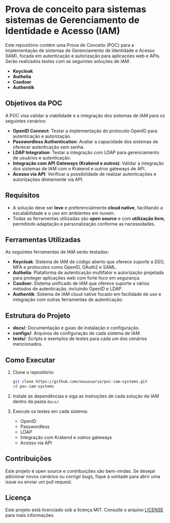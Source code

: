 # Prova de conceito para sistemas sistemas de Gerenciamento de Identidade e Acesso (IAM)

Este repositório contém uma Prova de Conceito (POC) para a implementação de sistemas de Gerenciamento de Identidade e Acesso (IAM), focada em autenticação e autorização para aplicações web e APIs. Serão realizados testes com as seguintes soluções de IAM:

- **Keycloak**
- **Authelia**
- **Casdoor**
- **Authentik**

## Objetivos da POC

A POC visa validar a viabilidade e a integração dos sistemas de IAM para os seguintes cenários:

- **OpenID Connect**: Testar a implementação do protocolo OpenID para autenticação e autorização.
- **Passwordless Authentication**: Avaliar a capacidade dos sistemas de oferecer autenticação sem senha.
- **LDAP Integration**: Testar a integração com LDAP para gerenciamento de usuários e autenticação.
- **Integração com API Gateways (Krakend e outros)**: Validar a integração dos sistemas de IAM com o Krakend e outros gateways de API.
- **Acesso via API**: Verificar a possibilidade de realizar autenticações e autorizações diretamente via API.

## Requisitos

- A solução deve ser **leve** e preferencialmente **cloud native**, facilitando a escalabilidade e o uso em ambientes em nuvem.
- Todas as ferramentas utilizadas são **open source** e com **utilização livre**, permitindo adaptação e personalização conforme as necessidades.

## Ferramentas Utilizadas

As seguintes ferramentas de IAM serão testadas:

- **Keycloak**: Sistema de IAM de código aberto que oferece suporte a SSO, MFA e protocolos como OpenID, OAuth2 e SAML.
- **Authelia**: Plataforma de autenticação multifator e autorização projetada para proteger aplicações web com forte foco em segurança.
- **Casdoor**: Sistema unificado de IAM que oferece suporte a vários métodos de autenticação, incluindo OpenID e LDAP.
- **Authentik**: Sistema de IAM cloud native focado em facilidade de uso e integração com outras ferramentas de autenticação.

## Estrutura do Projeto

- **docs/**: Documentação e guias de instalação e configuração.
- **configs/**: Arquivos de configuração de cada sistema de IAM.
- **tests/**: Scripts e exemplos de testes para cada um dos cenários mencionados.

## Como Executar

1. Clone o repositório:

    ```bash
    git clone https://github.com/seuusuario/poc-iam-systems.git
    cd poc-iam-systems
    ```

2. Instale as dependências e siga as instruções de cada solução de IAM dentro da pasta `docs/`.

3. Execute os testes em cada sistema:

    - OpenID
    - Passwordless
    - LDAP
    - Integração com Krakend e outros gateways
    - Acesso via API

## Contribuições

Este projeto é open source e contribuições são bem-vindas. Se desejar adicionar novos cenários ou corrigir bugs, fique à vontade para abrir uma issue ou enviar um pull request.

## Licença

Este projeto está licenciado sob a licença MIT. Consulte o arquivo [LICENSE](./LICENSE) para mais informações.
